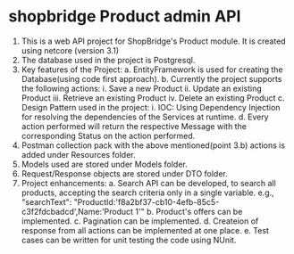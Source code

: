 # shopbridge Product admin API
1. This is a web API project for ShopBridge's Product module. It is created using netcore (version 3.1)
2. The database used in the project is Postgresql.
3. Key features of the Project:
	a. EntityFramework is used for creating the Database(using code first approach).
	b. Currently the project supports the following actions:
		i. Save a new Product
		ii. Update an existing Product
		iii. Retrieve an existing Product
		iv. Delete an existing Product
	c. Design Pattern used in the project:
		i. IOC: Using Dependency Injection for resolving the dependencies of the Services at runtime.
	d. Every action performed will return the respective Message with the corresponding Status on the action performed.
4. Postman collection pack with the above mentioned(point 3.b) actions is added under Resources folder.
5. Models used are stored under Models folder.
6. Request/Response objects are stored under DTO folder.
7. Project enhancements:
	a. Search API can be developed, to search all products, accepting the search criteria only in a single variable. e.g., "searchText": "ProductId:'f8a2bf37-cb10-4efb-85c5-c3f2fdcbadcd',Name:'Product 1'"
	b. Product's offers can be implemented.
	c. Pagination can be implemented.
	d. Createion of response from all actions can be implemented at one place.
	e. Test cases can be written for unit testing the code using NUnit.